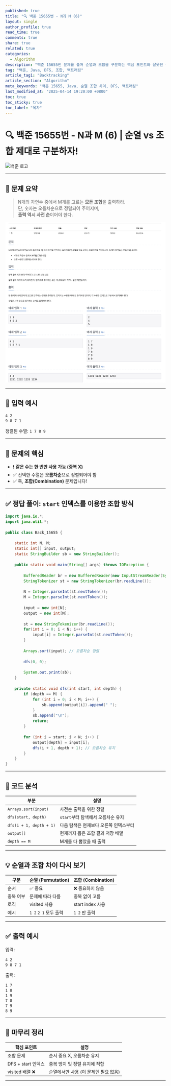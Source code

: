 ```yaml
---
published: true
title: "🔍 백준 15655번 - N과 M (6)"
layout: single
author_profile: true
read_time: true
comments: true
share: true
related: true
categories:
  - Algorithm
description: "백준 15655번 문제를 풀며 순열과 조합을 구분하는 핵심 포인트와 잘못된 풀이를 분석합니다."
tag: "백준, Java, DFS, 조합, 백트래킹"
article_tag1: "Backtracking"
article_section: "Algorithm"
meta_keywords: "백준 15655, Java, 순열 조합 차이, DFS, 백트래킹"
last_modified_at: "2025-04-14 19:20:00 +0800"
toc: true
toc_sticky: true
toc_label: "목차"
---
```


# 🔍 백준 15655번 - N과 M (6) | 순열 vs 조합 제대로 구분하자!

![백준 로고](https://d2gd6pc034wcta.cloudfront.net/images/logo@2x.png)

---

## 📌 문제 요약

> N개의 자연수 중에서 M개를 고르는 **모든 조합**을 출력하라.  
> 단, 숫자는 오름차순으로 정렬되어 주어지며,  
> **출력 역시 사전 순**이어야 한다.

![alt](/assets/images/post/Algorithm/15655.png)

---

## 🎯 입력 예시

```
4 2
9 8 7 1
```

정렬된 수열: `1 7 8 9`

---

## 🧠 문제의 핵심

- ❗ **같은 수는 한 번만 사용 가능 (중복 X)**
- ✅ 선택한 수열은 **오름차순**으로 정렬되어야 함
- ✅ 즉, **조합(Combination)** 문제입니다!

---

## ✅ 정답 풀이: `start` 인덱스를 이용한 조합 방식

```java
import java.io.*;
import java.util.*;

public class Back_15655 {

    static int N, M;
    static int[] input, output;
    static StringBuilder sb = new StringBuilder();

    public static void main(String[] args) throws IOException {

        BufferedReader br = new BufferedReader(new InputStreamReader(System.in));
        StringTokenizer st = new StringTokenizer(br.readLine());

        N = Integer.parseInt(st.nextToken());
        M = Integer.parseInt(st.nextToken());

        input = new int[N];
        output = new int[M];

        st = new StringTokenizer(br.readLine());
        for(int i = 0; i < N; i++) {
            input[i] = Integer.parseInt(st.nextToken());
        }

        Arrays.sort(input); // 오름차순 정렬

        dfs(0, 0);

        System.out.print(sb);
    }

    private static void dfs(int start, int depth) {
        if (depth == M) {
            for (int i = 0; i < M; i++) {
                sb.append(output[i]).append(" ");
            }
            sb.append("\n");
            return;
        }

        for (int i = start; i < N; i++) {
            output[depth] = input[i];
            dfs(i + 1, depth + 1); // 오름차순 유지
        }
    }
}
```

---

## 🔎 코드 분석

| 부분                    | 설명                                   |
| ----------------------- | -------------------------------------- |
| `Arrays.sort(input)`    | 사전순 출력을 위한 정렬                |
| `dfs(start, depth)`     | `start`부터 탐색해서 오름차순 유지     |
| `dfs(i + 1, depth + 1)` | 다음 탐색은 현재보다 오른쪽 인덱스부터 |
| `output[]`              | 현재까지 뽑은 조합 결과 저장 배열      |
| `depth == M`            | M개를 다 뽑았을 때 출력                |

---

## 💡 순열과 조합 차이 다시 보기

| 구분      | 순열 (Permutation)    | 조합 (Combination) |
| --------- | --------------------- | ------------------ |
| 순서      | ✅ 중요               | ❌ 중요하지 않음   |
| 중복 여부 | 문제에 따라 다름      | 중복 없이 고름     |
| 로직      | visited 사용          | start index 사용   |
| 예시      | `1 2` `2 1` 모두 출력 | `1 2` 만 출력      |

---

## ✅ 출력 예시

입력:

```
4 2
9 8 7 1
```

출력:

```
1 7
1 8
1 9
7 8
7 9
8 9
```

---

## 🧠 마무리 정리

| 핵심 포인트        | 설명                                  |
| ------------------ | ------------------------------------- |
| 조합 문제          | 순서 중요 X, 오름차순 유지            |
| DFS + start 인덱스 | 중복 방지 및 정렬 유지에 적합         |
| visited 배열 ❌    | 순열에서만 사용 (이 문제엔 필요 없음) |

---
